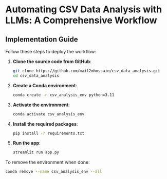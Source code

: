 # Automating CSV Data Analysis with LLMs: A Comprehensive Workflow


## Implementation Guide

Follow these steps to deploy the workflow:

1. **Clone the source code from GitHub**:
   ```bash
   git clone https://github.com/mail2mhossain/csv_data_analysis.git
   cd csv_data_analysis
   ```

2. **Create a Conda environment**:
   ```bash
   conda create -n csv_analysis_env python=3.11
   ```

3. **Activate the environment**:
   ```bash
   conda activate csv_analysis_env
   ```

4. **Install the required packages**:
   ```bash
   pip install -r requirements.txt
   ```

5. **Run the app**:
   ```bash
   streamlit run app.py
   ```

To remove the environment when done:
```bash
conda remove --name csv_analysis_env --all
```